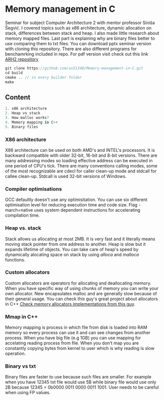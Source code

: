 # Memory management in C

Seminar for subject Computer Architecture 2 with mentor professor Siniša Šegvić. I covered topics such as x86 architecture, dynamic allocation on stack, differences between stack and heap. I also made little research about memory mapped files. Last part is explaining why are binary files better to use comparing them to txt files. You can download pptx seminar version with cloning this repository. There are also different programs for benchamrking included in repo. For pdf version visit check out this link [ARH2 repository](http://www.zemris.fer.hr/~ssegvic/ar2/2021Skrgat.pdf) 

```javascript
git clone https://github.com/as51340/Memory-management-in-C.git
cd build
cmake .. // in every builder folder
make
```

## Content

```javascript
1. x86 architecture
2. Heap vs stack
3. How malloc works?
4. Memory mapping in C++
5. Binary files
```

### X86 architecture

X86 architecture can be used on both AMD's and INTEL's processors. It is backward compatible with older 32-bit, 16-bit and 8-bit versions. There are many addressing modes so loading effective address can be executed in one period of CPU's tick. There are many conventions calling modes, some of the most recognizable are cdecl for caller clean-up mode and stdcall for callee clean-up. Stdcall is used 32-bit versions of Windows.

### Compiler optimisations

GCC defaultly doesn't use any optimisitation. You can use six different optimisation level for reducing execution time and code size. Flag -march=native uses system dependent instructions for accelerating compilation time. 

### Heap vs. stack

Stack allows us allocating at most 2MB. It is very fast and it literally means moving stack pointer from one address to another. Heap is slow but it expands lifetime of objects. You can take care of heap's speed by dynamically alocating space on stack by using _alloca_ and _malloca_ functions. 

### Custom allocators

Custom allocators are operators for allocating and deallocating memory. When you have specific way of using chunks of memory you can write your own allocator. New encapsulates malloc and are generally slow because of their general usage. You can check this guy's great project about allocators in C++ [Check memory allocators implementations from this guy](https://github.com/mtrebi/memory-allocators).

### Mmap in C++

Memory mapping is process in which file from disk is loaded into RAM memory so every process can use it and can see changes from another process. When you have big file (e.g 1GB) you can use mapping for accelating reading process from file. When you don't map you are constantly copying bytes from kernel to user which is why reading is slow operation.

### Binary vs txt

Binary files are faster to use because such files are smaller. For example when you have 12345 txt file would use 5B while binary file would use only 2B because 12345 = 0b0000 0011 0000 0011 1001. User needs to be careful when using FP values.
